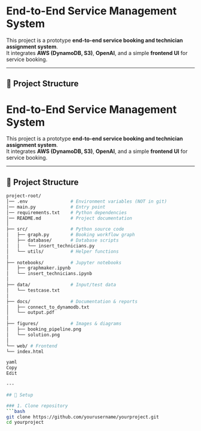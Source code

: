# End-to-End Service Management System

This project is a prototype **end-to-end service booking and technician assignment system**.  
It integrates **AWS (DynamoDB, S3)**, **OpenAI**, and a simple **frontend UI** for service booking.

---

## 📂 Project Structure
# End-to-End Service Management System

This project is a prototype **end-to-end service booking and technician assignment system**.  
It integrates **AWS (DynamoDB, S3)**, **OpenAI**, and a simple **frontend UI** for service booking.

---

## 📂 Project Structure

```bash
project-root/
│── .env                # Environment variables (NOT in git)
│── main.py             # Entry point
│── requirements.txt    # Python dependencies
│── README.md           # Project documentation
│
├── src/                # Python source code
│   ├── graph.py        # Booking workflow graph
│   ├── database/       # Database scripts
│   │   └── insert_technicians.py
│   └── utils/          # Helper functions
│
├── notebooks/          # Jupyter notebooks
│   ├── graphmaker.ipynb
│   └── insert_technicians.ipynb
│
├── data/               # Input/test data
│   └── testcase.txt
│
├── docs/               # Documentation & reports
│   ├── connect_to_dynamodb.txt
│   └── output.pdf
│
├── figures/            # Images & diagrams
│   ├── booking_pipeline.png
│   └── solution.png
│
└── web/ # Frontend
└── index.html

yaml
Copy
Edit

---

## 🚀 Setup

### 1. Clone repository
```bash
git clone https://github.com/yourusername/yourproject.git
cd yourproject
